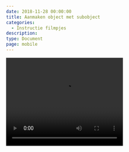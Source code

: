 ```yaml
---
date: 2018-11-28 00:00:00
title: Aanmaken object met subobject
categories:
  - Instructie filmpjes
description:
type: Document
page: mobile
---
```


<video width="320" height="240" autoplay>
  <source src="https://help.ignissoftware.nl/videos/ObjectMetSubObject_aanmaken.mp4" type="video/mp4">
  Your browser does not support the video tag.
</video>